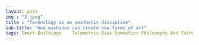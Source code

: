 ```yaml
---
layout: post
img : "3.jpeg"
title : "Technology as an aesthetic discipline"
sub-title: "How machines can create new forms of art"
tags: Smart-Buildings	 Telemetric-Bias Semantics Philosophy Art Technology Design Creativity Culture
---
```

